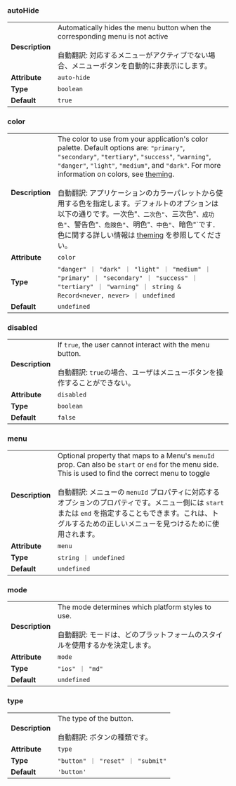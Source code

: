 ### autoHide

|                 |                                                                                                                                                                                     |
| --------------- | ----------------------------------------------------------------------------------------------------------------------------------------------------------------------------------- |
| **Description** | Automatically hides the menu button when the corresponding menu is not active<br /><br />自動翻訳: 対応するメニューがアクティブでない場合、メニューボタンを自動的に非表示にします。 |
| **Attribute**   | `auto-hide`                                                                                                                                                                         |
| **Type**        | `boolean`                                                                                                                                                                           |
| **Default**     | `true`                                                                                                                                                                              |

### color

|                 |                                                                                                                                                                                                                                                                                                                                                                                                                                                                                                                                                                     |
| --------------- | ------------------------------------------------------------------------------------------------------------------------------------------------------------------------------------------------------------------------------------------------------------------------------------------------------------------------------------------------------------------------------------------------------------------------------------------------------------------------------------------------------------------------------------------------------------------- |
| **Description** | The color to use from your application's color palette. Default options are: `"primary"`, `"secondary"`, `"tertiary"`, `"success"`, `"warning"`, `"danger"`, `"light"`, `"medium"`, and `"dark"`. For more information on colors, see [theming](/docs/theming/basics).<br /><br />自動翻訳: アプリケーションのカラーパレットから使用する色を指定します。デフォルトのオプションは以下の通りです。一次色"`、二次色"`、三次色"`、成功色"`、警告色"`、危険色"`、明色"`、中色"`、暗色"`です．色に関する詳しい情報は [theming](/docs/theming/basics) を参照してください。 |
| **Attribute**   | `color`                                                                                                                                                                                                                                                                                                                                                                                                                                                                                                                                                             |
| **Type**        | `"danger" ｜ "dark" ｜ "light" ｜ "medium" ｜ "primary" ｜ "secondary" ｜ "success" ｜ "tertiary" ｜ "warning" ｜ string & Record<never, never> ｜ undefined`                                                                                                                                                                                                                                                                                                                                                                                                       |
| **Default**     | `undefined`                                                                                                                                                                                                                                                                                                                                                                                                                                                                                                                                                         |

### disabled

|                 |                                                                                                                                               |
| --------------- | --------------------------------------------------------------------------------------------------------------------------------------------- |
| **Description** | If `true`, the user cannot interact with the menu button.<br /><br />自動翻訳: `true`の場合、ユーザはメニューボタンを操作することができない。 |
| **Attribute**   | `disabled`                                                                                                                                    |
| **Type**        | `boolean`                                                                                                                                     |
| **Default**     | `false`                                                                                                                                       |

### menu

|                 |                                                                                                                                                                                                                                                                                                                                                                                    |
| --------------- | ---------------------------------------------------------------------------------------------------------------------------------------------------------------------------------------------------------------------------------------------------------------------------------------------------------------------------------------------------------------------------------- |
| **Description** | Optional property that maps to a Menu's `menuId` prop. Can also be `start` or `end` for the menu side. This is used to find the correct menu to toggle<br /><br />自動翻訳: メニューの `menuId` プロパティに対応するオプションのプロパティです。メニュー側には `start` または `end` を指定することもできます。これは、トグルするための正しいメニューを見つけるために使用されます。 |
| **Attribute**   | `menu`                                                                                                                                                                                                                                                                                                                                                                             |
| **Type**        | `string ｜ undefined`                                                                                                                                                                                                                                                                                                                                                              |
| **Default**     | `undefined`                                                                                                                                                                                                                                                                                                                                                                        |

### mode

|                 |                                                                                                                                           |
| --------------- | ----------------------------------------------------------------------------------------------------------------------------------------- |
| **Description** | The mode determines which platform styles to use.<br /><br />自動翻訳: モードは、どのプラットフォームのスタイルを使用するかを決定します。 |
| **Attribute**   | `mode`                                                                                                                                    |
| **Type**        | `"ios" ｜ "md"`                                                                                                                           |
| **Default**     | `undefined`                                                                                                                               |

### type

|                 |                                                                 |
| --------------- | --------------------------------------------------------------- |
| **Description** | The type of the button.<br /><br />自動翻訳: ボタンの種類です。 |
| **Attribute**   | `type`                                                          |
| **Type**        | `"button" ｜ "reset" ｜ "submit"`                               |
| **Default**     | `'button'`                                                      |
